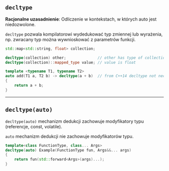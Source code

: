 ## `decltype`

**Racjonalne uzasadnienie**: Odliczenie w kontekstach, w których auto jest niedozwolone.

`decltype` pozwala kompilatorowi wydedukować typ zmiennej lub wyrażenia, np. zwracany typ można wywnioskować z parametrów funkcji.

```cpp
std::map<std::string, float> collection;

decltype(collection) other;              // other has type of collection
decltype(collection)::mapped_type value; // value is float

template <typename T1, typename T2>
auto add(T1 a, T2 b) -> decltype(a + b)  // from C++14 decltype not necessary
{
    return a + b;
}
```

___

## `decltype(auto)`

`decltype(auto)` mechanizm dedukcji zachowuje modyfikatory typu (referencje, const, volatile).

`auto` mechanizm dedukcji nie zachowuje modyfikatorów typu.

```cpp
template<class FunctionType, class... Args>
decltype(auto) Example(FunctionType fun, Args&&... args)
{
    return fun(std::forward<Args>(args)...);
}
```
